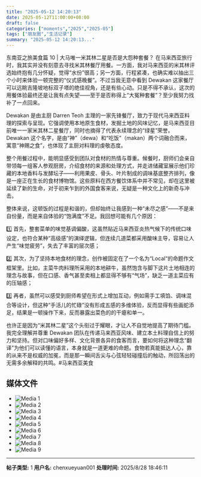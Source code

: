 ```yaml
---
title: "2025-05-12 14:20:13"
date: 2025-05-12T11:00:00+08:00
draft: false
categories: ["moments","2025","2025-05"]
tags: ["朋友圈","生活记录"]
summary: "2025-05-12 14:20:13..."
---
```


东南亚之旅美食篇 10 | 大马唯一米其林二星是否是大怨种套餐？
​
​在马来西亚旅行时，我其实并没有刻意去寻找米其林餐厅用餐。一方面，我对马来西亚的米其林评选始终抱有几分怀疑，觉得“水份”很高；另一方面，行程紧凑，也确实难以抽出三个小时来体验一顿完整的“仪式感晚餐”。不过当我无意中看到 Dewakan 这家餐厅可以远眺吉隆坡地标双子塔的绝佳视角，还是有些心动。只是不得不承认，这次的用餐体验最终还是让我有点失望——至于是否称得上“大冤种套餐”？至少我努力找补了一点回来。

Dewakan 是由主厨 Darren Teoh 主理的一家先锋餐厅，致力于现代马来西亚料理的探索与呈现。它强调使用本地原生食材，发掘土地的风味记忆，是马来西亚目前唯一一家米其林二星餐厅，同时也摘得了代表永续理念的“绿星”荣誉。Dewakan 这个名字，是由“神”（dewa）和“吃饭”（makan）两个词融合而来，寓意“神赐之食”，也体现了主厨对料理的虔敬态度。

整个用餐过程中，能明显感受到团队对食材的热情与尊重。候餐时，厨师们会亲自带领每一组客人参观厨房，介绍食材的来源和处理方式，并走进储藏室展示他们珍藏的本地香料与发酵坛子——利用果皮、骨头、叶片制成的调味基底整齐排列，像是一座正在生长的食材博物馆。这些原料在西方餐饮体系中并不常见，却在这里被延续了新的生命，对于初来乍到的外国食客来说，无疑是一种文化上的新奇与冲击。

整体来说，这顿饭的过程是和谐的，但却始终让我感到一种“未尽之感”——不是来自份量，而是来自体验的“饱满度”不足。我回想可能有几个原因：

1️⃣ 首先，整套菜单的味觉基调偏酸，这虽然贴近马来西亚炎热气候下的传统口味设定，也符合某种“高级感”的演绎逻辑，但连续几道菜都采用酸味主导，容易让人产生“味觉疲劳”，失去了丰富的层次感；

2️⃣ 其次，为了坚持本地食材的理念，创作被固定在了一个名为“Local“的命题作文框架里。比如，主菜牛肉料理所采用的本地耕牛，虽然饱含与脚下这片土地相连的理念与故事，但在口感、香气甚至卖相上都显得不够有“气场”，缺乏一道主菜应有的压轴感；

3️⃣ 再者，虽然可以感受到厨师希望在形式上增加互动，例如需手工填馅、调味混合等设计，但这种“手活儿的忙碌”没有形成五感的多维体验，反而显得有些画蛇添足，结果是一顿操作下来，反而暴露出菜色的的干瘪和单一。

也许正是因为“米其林二星”这个头衔过于耀眼，才让人不自觉地提高了期待门槛。我完全理解并尊重 Dewakan 团队在传递马来西亚风味、建立本土料理自信上的努力和坚持。但对口味偏好多样、文化背景各异的食客而言，要如何将这种理念“翻译”为他们可以读懂的语言，本身就是一道更难的命题。食物若真能抵达人心，靠的从来不是权威的加冕，而是那一瞬间舌尖与心弦轻轻碰撞后的触动，所回荡出的无需多余解释的共鸣。
​
​#马来西亚美食

## 媒体文件

- ![Media 1](/Moments/photos/2025-05-12/202505121420130.jpg)
- ![Media 2](/Moments/photos/2025-05-12/202505121420131.jpg)
- ![Media 3](/Moments/photos/2025-05-12/202505121420132.jpg)
- ![Media 4](/Moments/photos/2025-05-12/202505121420133.jpg)
- ![Media 5](/Moments/photos/2025-05-12/202505121420134.jpg)
- ![Media 6](/Moments/photos/2025-05-12/202505121420135.jpg)
- ![Media 7](/Moments/photos/2025-05-12/202505121420136.jpg)
- ![Media 8](/Moments/photos/2025-05-12/202505121420137.jpg)
- ![Media 9](/Moments/photos/2025-05-12/202505121420138.jpg)

---

**帖子类型:** 1
**用户名:** chenxueyuan001
**处理时间:** 2025/8/28 18:46:11